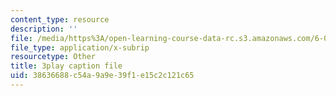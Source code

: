 ```yaml
---
content_type: resource
description: ''
file: /media/https%3A/open-learning-course-data-rc.s3.amazonaws.com/6-042j-mathematics-for-computer-science-spring-2015/38636688c54a9a9e39f1e15c2c121c65_4Dz4vNUxnZM.srt
file_type: application/x-subrip
resourcetype: Other
title: 3play caption file
uid: 38636688-c54a-9a9e-39f1-e15c2c121c65
---
```

